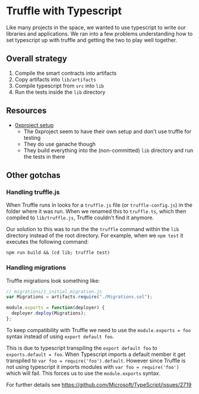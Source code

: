 # Truffle with Typescript

Like many projects in the space, we wanted to use typescript to write our libraries and
applications. We ran into a few problems understanding how to set typescript up with
truffle and getting the two to play well together.

## Overall strategy

1. Compile the smart contracts into artifacts
2. Copy artifacts into `lib/artifacts`
3. Compile typescript from `src` into `lib`
4. Run the tests inside the `lib` directory

## Resources

* [0xproject setup](https://github.com/0xProject/0x-monorepo/blob/development/packages/metacoin/package.json)
  * The 0xproject seem to have their own setup and don't use truffle for testing
  * They do use ganache though
  * They build everything into the (non-committed) `lib` directory and run the tests in there


## Other gotchas

### Handling truffle.js

When Truffle runs in looks for a `truffle.js` file (or `truffle-config.js`) in the folder
where it was run. When we renamed this to `truffle.ts`, which then compiled to `lib/truffle.js`,
Truffle couldn't find it anymore.

Our solution to this was to run the the `truffle` command within the `lib` directory instead
of the root directory. For example, when we `npm test` it executes the following command:
```
npm run build && (cd lib; truffle test)
```

### Handling migrations

Truffle migrations look something like:
```js
// migrations/1_initial_migration.js
var Migrations = artifacts.require("./Migrations.sol");

module.exports = function(deployer) {
  deployer.deploy(Migrations);
};
```
To keep compatibility with Truffle we need to use the `module.exports = foo` syntax instead of using `export default foo`.

This is due to typescript transpiling the `export default foo` to `exports.default = foo`. When Typescript imports a default member it get transpiled to `var foo = require('foo').default`. However since Truffle is not using typescript it imports modules with `var foo = require('foo')` which will fail. This forces us to use the `module.exports` syntax.

For further details see https://github.com/Microsoft/TypeScript/issues/2719
 



